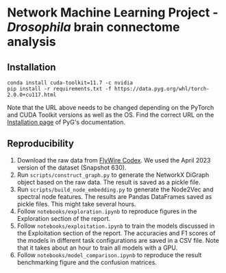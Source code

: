 # Network Machine Learning Project - _Drosophila_ brain connectome analysis

## Installation
```
conda install cuda-toolkit=11.7 -c nvidia
pip install -r requirements.txt -f https://data.pyg.org/whl/torch-2.0.0+cu117.html
```

Note that the URL above needs to be changed depending on the PyTorch and CUDA
Toolkit versions as well as the OS. Find the correct URL on the [Installation
page](https://pytorch-geometric.readthedocs.io/en/latest/install/installation.html) of PyG's documentation.

## Reproducibility
1. Download the raw data from [FlyWire Codex](https://codex.flywire.ai/api/download). We used the April 2023 version of the dataset (Snapshot 630).
2. Run `scripts/construct_graph.py` to generate the NetworkX DiGraph object based on the raw data. The result is saved as a pickle file.
3. Run `scripts/build_node_embedding.py` to generate the Node2Vec and spectral node features. The results are Pandas DataFrames saved as pickle files. This might take several hours.
4. Follow `notebooks/exploration.ipynb` to reproduce figures in the Exploration section of the report.
5. Follow `notebooks/exploitation.ipynb` to train the models discussed in the Exploitation section of the report. The accuracies and F1 scores of the models in different task configurations are saved in a CSV file. Note that it takes about an hour to train all models with a GPU.
6. Follow `notebooks/model_comparison.ipynb` to reproduce the result benchmarking figure and the confusion matrices.
